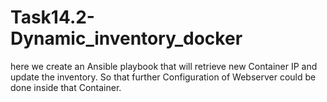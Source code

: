 # Task14.2-Dynamic_inventory_docker
here we create an Ansible playbook that will retrieve new Container IP  and update the inventory. So that further Configuration of Webserver could be done inside that Container.
